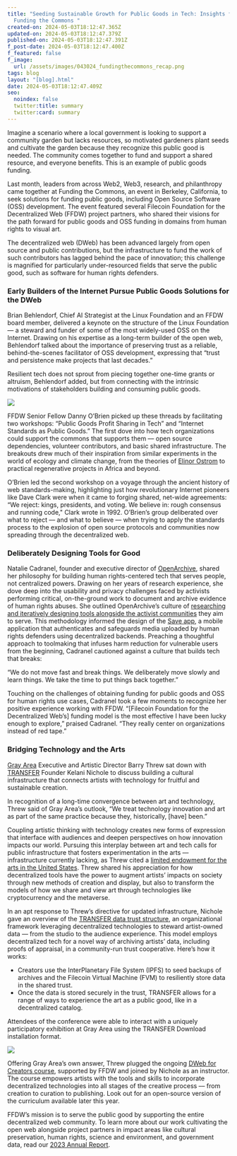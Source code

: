 ```yaml
---
title: "Seeding Sustainable Growth for Public Goods in Tech: Insights from
  Funding the Commons "
created-on: 2024-05-03T18:12:47.365Z
updated-on: 2024-05-03T18:12:47.379Z
published-on: 2024-05-03T18:12:47.391Z
f_post-date: 2024-05-03T18:12:47.400Z
f_featured: false
f_image:
  url: /assets/images/043024_fundingthecommons_recap.png
tags: blog
layout: "[blog].html"
date: 2024-05-03T18:12:47.409Z
seo:
  noindex: false
  twitter:title: summary
  twitter:card: summary
---
```

Imagine a scenario where a local government is looking to support a community garden but lacks resources, so motivated gardeners plant seeds and cultivate the garden because they recognize this public good is needed. The community comes together to fund and support a shared resource, and everyone benefits. This is an example of public goods funding.

Last month, leaders from across Web2, Web3, research, and philanthropy came together at Funding the Commons, an event in Berkeley, California, to seek solutions for funding public goods, including Open Source Software (OSS) development. The event featured several Filecoin Foundation for the Decentralized Web (FFDW) project partners, who shared their visions for the path forward for public goods and OSS funding in domains from human rights to visual art.

The decentralized web (DWeb) has been advanced largely from open source and public contributions, but the infrastructure to fund the work of such contributors has lagged behind the pace of innovation; this challenge is magnified for particularly under-resourced fields that serve the public good, such as software for human rights defenders.

### Early Builders of the Internet Pursue Public Goods Solutions for the DWeb



Brian Behlendorf, Chief AI Strategist at the Linux Foundation and an FFDW board member, delivered a keynote on the structure of the Linux Foundation –– a steward and funder of some of the most widely-used OSS on the Internet. Drawing on his expertise as a long-term builder of the open web, Behlendorf talked about the importance of preserving trust as a reliable, behind-the-scenes facilitator of OSS development, expressing that “trust and persistence make projects that last decades.”

Resilient tech does not sprout from piecing together one-time grants or altruism, Behlendorf added, but from connecting with the intrinsic motivations of stakeholders building and consuming public goods. 

![](https://lh7-us.googleusercontent.com/Q4IIRqZqW5WtFV6F5-z-xjt10M3BGvOu9MA011A3u34rZPcrCppTzVbI9IWPV3vyEox0x8SI4Q4O_jUqdoy449O4sRGc8AMi2O0i26ZmW0Z7sS0kRTDJnvK4FK5PFYxmc5cDcDz_sfZV8petFOy6mVs)

FFDW Senior Fellow Danny O’Brien picked up these threads by facilitating two workshops: “Public Goods Profit Sharing in Tech” and “Internet Standards as Public Goods.” The first dove into how tech organizations could support the commons that supports them –– open source dependencies, volunteer contributors, and basic shared infrastructure. The breakouts drew much of their inspiration from similar experiments in the world of ecology and climate change, from the theories of [Elinor Ostrom](https://youtu.be/BDEAgmklNyE) to practical regenerative projects in Africa and beyond. 

O’Brien led the second workshop on a voyage through the ancient history of web standards-making, highlighting just how revolutionary Internet pioneers like Dave Clark were when it came to forging shared, net-wide agreements: “We reject: kings, presidents, and voting. We believe in: rough consensus and running code," Clark wrote in 1992. O’Brien’s group deliberated over what to reject –– and what to believe –– when trying to apply the standards process to the explosion of open source protocols and communities now spreading through the decentralized web.

### Deliberately Designing Tools for Good



Natalie Cadranel, founder and executive director of [OpenArchive](https://ffdweb.org/blog/decentralized-technology-for-human-rights-archiving-and-activism/), shared her philosophy for building human rights-centered tech that serves people, not centralized powers. Drawing on her years of research experience, she dove deep into the usability and privacy challenges faced by activists performing critical, on-the-ground work to document and archive evidence of human rights abuses. She outlined OpenArchive’s culture of [researching and iteratively designing tools alongside the activist communities](https://www.humanrightscentered.design/) they aim to serve. This methodology informed the design of the [Save app](https://open-archive.org/save), a mobile application that authenticates and safeguards media uploaded by human rights defenders using decentralized backends. Preaching a thoughtful approach to toolmaking that infuses harm reduction for vulnerable users from the beginning, Cadranel cautioned against a culture that builds tech that breaks:

“We do not move fast and break things. We deliberately move slowly and learn things. We take the time to put things back together.”

Touching on the challenges of obtaining funding for public goods and OSS for human rights use cases, Cadranel took a few moments to recognize her positive experience working with FFDW. “\[Filecoin Foundation for the Decentralized Web’s] funding model is the most effective I have been lucky enough to explore,” praised Cadranel. “They really center on organizations instead of red tape.”

### Bridging Technology and the Arts



[Gray Area](https://ffdweb.org/blog/empowering-creators-with-decentralized-web-technology/) Executive and Artistic Director Barry Threw sat down with [TRANSFER](https://fil.org/blog/ecosystem-spotlight-transfer-q-a-on-preserving-artistic-value-with-decentralized-technology-data-sovereignty-and-harnessing-value-of-data/) Founder Kelani Nichole to discuss building a cultural infrastructure that connects artists with technology for fruitful and sustainable creation.

In recognition of a long-time convergence between art and technology, Threw said of Gray Area’s outlook, “We treat technology innovation and art as part of the same practice because they, historically, \[have] been.” 

Coupling artistic thinking with technology creates new forms of expression that interface with audiences and deepen perspectives on how innovation impacts our world. Pursuing this interplay between art and tech calls for public infrastructure that fosters experimentation in the arts –– infrastructure currently lacking, as Threw cited a [limited endowment for the arts in the United States](https://sou.edu/academics/honors-college-democracy-project-2023-nordic-dispatches-week-three/). Threw shared his appreciation for how decentralized tools have the power to augment artists’ impacts on society through new methods of creation and display, but also to transform the models of how we share and view art through technologies like cryptocurrency and the metaverse. 

In an apt response to Threw’s directive for updated infrastructure, Nichole gave an overview of the [TRANSFER data trust structure](https://transfer-trust.fission.app/), an organizational framework leveraging decentralized technologies to steward artist-owned data –– from the studio to the audience experience. This model employs decentralized tech for a novel way of archiving artists’ data, including proofs of appraisal, in a community-run trust cooperative. Here’s how it works: 

* Creators use the InterPlanetary File System (IPFS) to seed backups of archives and the Filecoin Virtual Machine (FVM) to resiliently store data in the shared trust. 
* Once the data is stored securely in the trust, TRANSFER allows for a range of ways to experience the art as a public good, like in a decentralized catalog. 

Attendees of the conference were able to interact with a uniquely participatory exhibition at Gray Area using the TRANSFER Download installation format.

![](https://lh7-us.googleusercontent.com/Oc116T6lXYfhHgXcI3Z9IMy7kMfh_JGratanbko-I60MZrlU5bVV1Y5k1jl8Ncn-3i-ZCrIf1-WevcAuFaNelgkFLAtXVpBjTizaWULOLPI8HD9OlO0Y24gBbkgaFLazBc2xi3_oH0JOyv-IvOTDkZI)

Offering Gray Area’s own answer, Threw plugged the ongoing [DWeb for Creators course](https://grayarea.org/course/dweb-for-creators/), supported by FFDW and joined by Nichole as an instructor. The course empowers artists with the tools and skills to incorporate decentralized technologies into all stages of the creative process –– from creation to curation to publishing. Look out for an open-source version of the curriculum available later this year. 

FFDW’s mission is to serve the public good by supporting the entire decentralized web community. To learn more about our work cultivating the open web alongside project partners in impact areas like cultural preservation, human rights, science and environment, and government data, read our [2023 Annual Report](https://www.figma.com/proto/UALMWtiqPNHZJ8iNvUNopY/2023-FFDW-Annual-Report?page-id=0%3A1&type=design&node-id=2-1875&viewport=431%2C8743%2C0.26&t=Uo4R1i1zanuNJlf3-1&scaling=min-zoom).